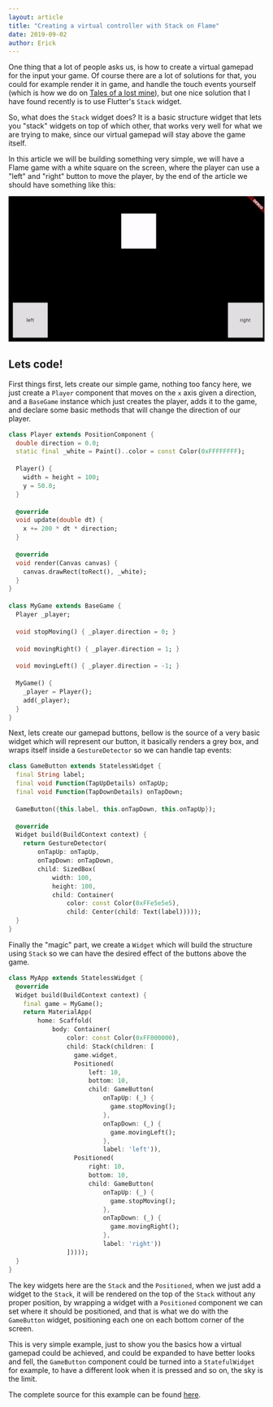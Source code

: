 ```yaml
---
layout: article
title: "Creating a virtual controller with Stack on Flame"
date: 2019-09-02
author: Erick
---
```


One thing that a lot of people asks us, is how to create a virtual gamepad for the input your game. Of course there are a lot of solutions for that, you could for example render it in game, and handle the touch events yourself (which is how we do on [Tales of a lost mine](/games/tales.html)), but one nice solution that I have found recently is to use Flutter's `Stack` widget.

So, what does the `Stack` widget does? It is a basic structure widget that lets you "stack" widgets on top of which other, that works very well for what we are trying to make, since our virtual gamepad will stay above the game itself.

In this article we will be building something very simple, we will have a Flame game with a white square on the screen, where the player can use a "left" and "right" button to move the player, by the end of the article we should have something like this:

<img src="/assets/imgs/articles/stack-controls/final.gif"/>


## Lets code!

First things first, lets create our simple game, nothing too fancy here, we just create a `Player` component that moves on the `x` axis given a direction, and a `BaseGame` instance which just creates the player, adds it to the game, and declare some basic methods that will change the direction of our player.

```dart
class Player extends PositionComponent {
  double direction = 0.0;
  static final _white = Paint()..color = const Color(0xFFFFFFFF);

  Player() {
    width = height = 100;
    y = 50.0;
  }

  @override
  void update(double dt) {
    x += 200 * dt * direction;
  }

  @override
  void render(Canvas canvas) {
    canvas.drawRect(toRect(), _white);
  }
}

class MyGame extends BaseGame {
  Player _player;

  void stopMoving() { _player.direction = 0; }

  void movingRight() { _player.direction = 1; }

  void movingLeft() { _player.direction = -1; }

  MyGame() {
    _player = Player();
    add(_player);
  }
}
```

Next, lets create our gamepad buttons, bellow is the source of a very basic widget which will represent our button, it basically renders a grey box, and wraps itself inside a `GestureDetector` so we can handle tap events:

```dart
class GameButton extends StatelessWidget {
  final String label;
  final void Function(TapUpDetails) onTapUp;
  final void Function(TapDownDetails) onTapDown;

  GameButton({this.label, this.onTapDown, this.onTapUp});

  @override
  Widget build(BuildContext context) {
    return GestureDetector(
        onTapUp: onTapUp,
        onTapDown: onTapDown,
        child: SizedBox(
            width: 100,
            height: 100,
            child: Container(
                color: const Color(0xFFe5e5e5),
                child: Center(child: Text(label)))));
  }
}

```

Finally the "magic" part, we create a `Widget` which will build the structure using `Stack` so we can  have the desired effect of the buttons above the game.

```dart
class MyApp extends StatelessWidget {
  @override
  Widget build(BuildContext context) {
    final game = MyGame();
    return MaterialApp(
        home: Scaffold(
            body: Container(
                color: const Color(0xFF000000),
                child: Stack(children: [
                  game.widget,
                  Positioned(
                      left: 10,
                      bottom: 10,
                      child: GameButton(
                          onTapUp: (_) {
                            game.stopMoving();
                          },
                          onTapDown: (_) {
                            game.movingLeft();
                          },
                          label: 'left')),
                  Positioned(
                      right: 10,
                      bottom: 10,
                      child: GameButton(
                          onTapUp: (_) {
                            game.stopMoving();
                          },
                          onTapDown: (_) {
                            game.movingRight();
                          },
                          label: 'right'))
                ]))));
  }
}
```

The key widgets here are the `Stack` and the `Positioned`, when we just add a widget to the `Stack`, it will be rendered on the top of the `Stack` without any proper position, by wrapping a widget with a `Positioned` component we can set where it should be positioned, and that is what we do with the `GameButton` widget, positioning each one on each bottom corner of the screen.

This is very simple example, just to show you the basics how a virtual gamepad could be achieved, and could be expanded to have better looks and fell, the `GameButton` component could be turned into a `StatefulWidget` for example, to have a different look when it is pressed and so on, the sky is the limit.

The complete source for this example can be found [here](https://github.com/fireslime/flame-examples/tree/master/stack_controls).
